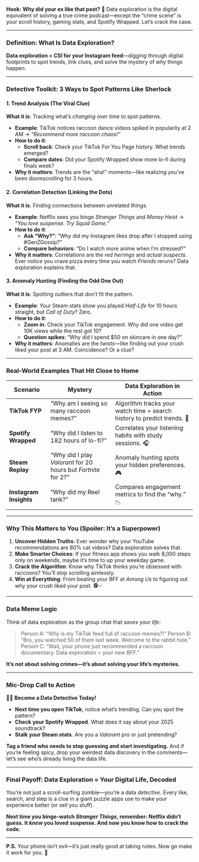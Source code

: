 **Hook:**
**Why did your ex like that post?** 🤔 Data exploration is the digital equivalent of solving a true crime podcast—except the “crime scene” is your scroll history, gaming stats, and Spotify Wrapped. Let’s crack the case.

---

### **Definition: What Is Data Exploration?**
**Data exploration = CSI for your Instagram feed**—digging through digital footprints to spot trends, link clues, and solve the mystery of *why* things happen.

---

### **Detective Toolkit: 3 Ways to Spot Patterns Like Sherlock**

#### **1. Trend Analysis (The Viral Clue)**
**What it is**: Tracking what’s *changing over time* to spot patterns.
- **Example**: TikTok notices raccoon dance videos spiked in popularity at 2 AM → *“Recommend more raccoon chaos!”*
- **How to do it**:
  - **Scroll back**: Check your TikTok For You Page history. What trends emerged?
  - **Compare dates**: Did your Spotify Wrapped show more lo-fi during finals week?
- **Why it matters**: Trends are the “aha!” moments—like realizing you’ve been doomscrolling for 3 hours.

#### **2. Correlation Detection (Linking the Dots)**
**What it is**: Finding connections between unrelated things.
- **Example**: Netflix sees you binge *Stranger Things* and *Money Heist* → *“You love suspense. Try *Squid Game*.”*
- **How to do it**:
  - **Ask “Why?”**: “Why did my Instagram likes drop after I stopped using #GenZGossip?”
  - **Compare behaviors**: “Do I watch more anime when I’m stressed?”
- **Why it matters**: Correlations are the *red herrings* and *actual suspects*. Ever notice you crave pizza every time you watch *Friends* reruns? Data exploration explains that.

#### **3. Anomaly Hunting (Finding the Odd One Out)**
**What it is**: Spotting outliers that don’t fit the pattern.
- **Example**: Your Steam stats show you played *Half-Life* for 10 hours straight, but *Call of Duty*? Zero.
- **How to do it**:
  - **Zoom in**: Check your TikTok engagement. Why did one video get 10K views while the rest got 10?
  - **Question spikes**: “Why did I spend $50 on skincare in one day?”
- **Why it matters**: Anomalies are the *twists*—like finding out your crush liked your post at 3 AM. Coincidence? Or a clue?

---

### **Real-World Examples That Hit Close to Home**

| **Scenario** | **Mystery** | **Data Exploration in Action** |
|--------------|-------------|-------------------------------|
| **TikTok FYP** | “Why am I seeing so many raccoon memes?” | Algorithm tracks your watch time + search history to predict trends. 🐾 |
| **Spotify Wrapped** | “Why did I listen to 182 hours of lo-fi?” | Correlates your listening habits with study sessions. 🎧 |
| **Steam Replay** | “Why did I play *Valorant* for 20 hours but *Fortnite* for 2?” | Anomaly hunting spots your hidden preferences. 🎮 |
| **Instagram Insights** | “Why did my Reel tank?” | Compares engagement metrics to find the “why.” 📉 |

---

### **Why This Matters to You (Spoiler: It’s a Superpower)**

1. **Uncover Hidden Truths**: Ever wonder why your YouTube recommendations are 80% cat videos? Data exploration solves that.
2. **Make Smarter Choices**: If your fitness app shows you walk 8,000 steps only on weekends, maybe it’s time to up your weekday game.
3. **Crack the Algorithm**: Know why TikTok thinks you’re obsessed with raccoons? You’ll stop scrolling aimlessly.
4. **Win at Everything**: From beating your BFF at *Among Us* to figuring out why your crush liked your post. 🕵️♂️

---

### **Data Meme Logic**
Think of data exploration as the group chat that *saves your life*:
> Person A: “Why is my TikTok feed full of raccoon memes?!”
> Person B: “Bro, you watched 50 of them last week. Welcome to the rabbit hole.”
> Person C: “Wait, your phone just recommended a raccoon documentary. Data exploration = your new BFF.”

**It’s not about solving crimes—it’s about solving your life’s mysteries.**

---

### **Mic-Drop Call to Action**
🎤💥 **Become a Data Detective Today!**
- **Next time you open TikTok**, notice what’s trending. Can you spot the pattern?
- **Check your Spotify Wrapped**. What does it say about your 2025 soundtrack?
- **Stalk your Steam stats**. Are you a *Valorant* pro or just pretending?

**Tag a friend who needs to stop guessing and start investigating.** And if you’re feeling spicy, drop your weirdest data discovery in the comments—let’s see who’s already living the data life.

---

### **Final Payoff: Data Exploration = Your Digital Life, Decoded**
You’re not just a scroll-surfing zombie—you’re a data *detective*. Every like, search, and step is a clue in a giant puzzle apps use to make your experience better (or sell you stuff).

**Next time you binge-watch *Stranger Things*, remember: Netflix didn’t guess. It *knew* you loved suspense. And now you know how to crack the code.**

---
**P.S.** Your phone isn’t evil—it’s just really good at taking notes. Now go make it work for you. 🚀